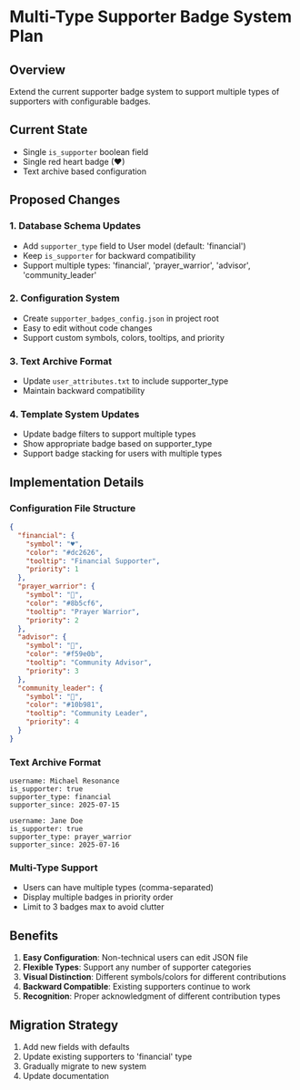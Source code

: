 # Multi-Type Supporter Badge System Plan

## Overview
Extend the current supporter badge system to support multiple types of supporters with configurable badges.

## Current State
- Single `is_supporter` boolean field
- Single red heart badge (♥)
- Text archive based configuration

## Proposed Changes

### 1. Database Schema Updates
- Add `supporter_type` field to User model (default: 'financial')
- Keep `is_supporter` for backward compatibility
- Support multiple types: 'financial', 'prayer_warrior', 'advisor', 'community_leader'

### 2. Configuration System
- Create `supporter_badges_config.json` in project root
- Easy to edit without code changes
- Support custom symbols, colors, tooltips, and priority

### 3. Text Archive Format
- Update `user_attributes.txt` to include supporter_type
- Maintain backward compatibility

### 4. Template System Updates
- Update badge filters to support multiple types
- Show appropriate badge based on supporter_type
- Support badge stacking for users with multiple types

## Implementation Details

### Configuration File Structure
```json
{
  "financial": {
    "symbol": "♥",
    "color": "#dc2626",
    "tooltip": "Financial Supporter",
    "priority": 1
  },
  "prayer_warrior": {
    "symbol": "🙏",
    "color": "#8b5cf6",
    "tooltip": "Prayer Warrior",
    "priority": 2
  },
  "advisor": {
    "symbol": "🌟",
    "color": "#f59e0b",
    "tooltip": "Community Advisor",
    "priority": 3
  },
  "community_leader": {
    "symbol": "👑",
    "color": "#10b981",
    "tooltip": "Community Leader",
    "priority": 4
  }
}
```

### Text Archive Format
```
username: Michael Resonance
is_supporter: true
supporter_type: financial
supporter_since: 2025-07-15

username: Jane Doe
is_supporter: true
supporter_type: prayer_warrior
supporter_since: 2025-07-16
```

### Multi-Type Support
- Users can have multiple types (comma-separated)
- Display multiple badges in priority order
- Limit to 3 badges max to avoid clutter

## Benefits
1. **Easy Configuration**: Non-technical users can edit JSON file
2. **Flexible Types**: Support any number of supporter categories
3. **Visual Distinction**: Different symbols/colors for different contributions
4. **Backward Compatible**: Existing supporters continue to work
5. **Recognition**: Proper acknowledgment of different contribution types

## Migration Strategy
1. Add new fields with defaults
2. Update existing supporters to 'financial' type
3. Gradually migrate to new system
4. Update documentation